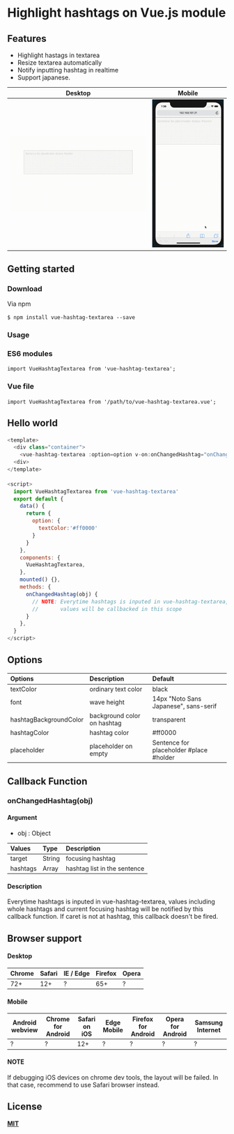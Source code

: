# Highlight hashtags on Vue.js module

## Features
* Highlight hastags in textarea
* Resize textarea automatically
* Notify inputting hashtag in realtime
* Support japanese.

| Desktop | Mobile | 
| --- | --- | 
| ![desktop](./desktop.gif)| ![mobile](./mobile.gif) |



## Getting started
### Download
Via npm

```
$ npm install vue-hashtag-textarea --save
```

### Usage
### ES6 modules
```
import VueHashtagTextarea from 'vue-hashtag-textarea';
```

### Vue file
```
import VueHashtagTextarea from '/path/to/vue-hashtag-textarea.vue';
```

## Hello world
```js
<template>
  <div class="container">
    <vue-hashtag-textarea :option=option v-on:onChangedHashtag="onChangedHashtag" />
  <div>  
</template>

<script>
  import VueHashtagTextarea from 'vue-hashtag-textarea'
  export default {
    data() {
      return {
        option: {
          textColor:'#ff0000'
        }
      }
    },
    components: {
      VueHashtagTextarea,
    },
    mounted() {},
    methods: {
      onChangedHashtag(obj) {
        // NOTE: Everytime hashtags is inputed in vue-hashtag-textarea,
        //       values will be callbacked in this scope
      }
    },
  }
</script>
```

## Options
| Options | Description | Default |
|:--|:--|:--|
|textColor|ordinary text color|black|
|font|wave height|14px "Noto Sans Japanese", sans-serif|
|hashtagBackgroundColor|background color on hashtag|transparent|
|hashtagColor|hashtag color|#ff0000|
|placeholder|placeholder on empty|Sentence for placeholder #place #holder|

## Callback Function

### **onChangedHashtag(obj)**

#### Argument

* obj : Object

| Values | Type | Description |
|:--|:--|:--|
|target|String|focusing hashtag|
|hashtags|Array|hashtag list in the sentence|

#### Description
Everytime hashtags is inputed in vue-hashtag-textarea,
values including whole hashtags and current focusing hashtag will be notified by this callback function. If caret is not at hashtag, this callback doesn't be fired.

## Browser support

#### Desktop
| Chrome | Safari | IE / Edge | Firefox | Opera |
| --- | --- | --- | --- | --- |
| 72+ | 12+ | ? | 65+ | ? |

#### Mobile
| Android webview | Chrome for Android | Safari on iOS | Edge Mobile | Firefox for Android | Opera for Android | Samsung Internet |
| --- | --- | --- | --- | --- | --- | --- |
| ? | ? | 12+ | ? | ? | ? | ? |


#### NOTE
If debugging iOS devices on chrome dev tools, the layout will be failed. In that case, recommend to use Safari browser instead.


## License
**[MIT](https://github.com/mitsuyacider/vue-hashtag-textarea/blob/master/LICENSE.txt)**